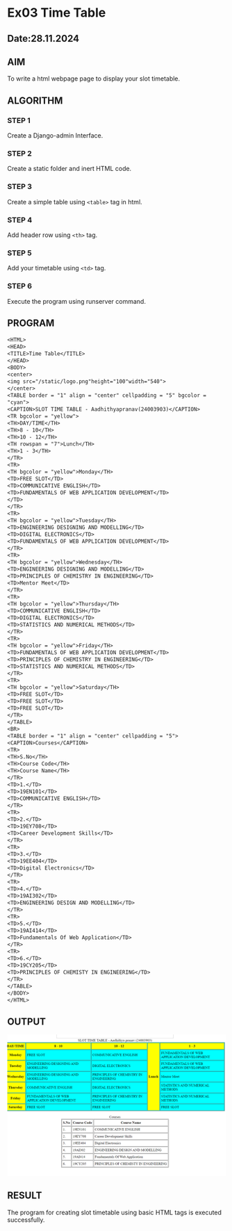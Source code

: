 # Ex03 Time Table
## Date:28.11.2024

## AIM
To write a html webpage page to display your slot timetable.

## ALGORITHM
### STEP 1
Create a Django-admin Interface.

### STEP 2
Create a static folder and inert HTML code.

### STEP 3
Create a simple table using ```<table>``` tag in html.

### STEP 4
Add header row using ```<th>``` tag.

### STEP 5
Add your timetable using ```<td>``` tag.

### STEP 6
Execute the program using runserver command.

## PROGRAM
```
<HTML>
<HEAD>
<TITLE>Time Table</TITLE>
</HEAD>
<BODY>
<center>
<img src="/static/logo.png"height="100"width="540">    
</center>
<TABLE border = "1" align = "center" cellpadding = "5" bgcolor = "cyan">
<CAPTION>SLOT TIME TABLE - Aadhithyapranav(24003903)</CAPTION>
<TR bgcolor = "yellow">
<TH>DAY/TIME</TH>
<TH>8 - 10</TH>
<TH>10 - 12</TH>
<TH rowspan = "7">Lunch</TH>
<TH>1 - 3</TH>
</TR>
<TR>
<TH bgcolor = "yellow">Monday</TH>
<TD>FREE SLOT</TD>
<TD>COMMUNICATIVE ENGLISH</TD>
<TD>FUNDAMENTALS OF WEB APPLICATION DEVELOPMENT</TD>
</TD>
</TR>
<TR>
<TH bgcolor = "yellow">Tuesday</TH>
<TD>ENGINEERING DESIGNING AND MODELLING</TD>
<TD>DIGITAL ELECTRONICS</TD>
<TD>FUNDAMENTALS OF WEB APPLICATION DEVELOPMENT</TD>
</TR>
<TR>
<TH bgcolor = "yellow">Wednesday</TH>
<TD>ENGINEERING DESIGNING AND MODELLING</TD>
<TD>PRINCIPLES OF CHEMISTRY IN ENGINEERING</TD>
<TD>Mentor Meet</TD>
</TR>
<TR>
<TH bgcolor = "yellow">Thursday</TH>
<TD>COMMUNICATIVE ENGLISH</TD>
<TD>DIGITAL ELECTRONICS</TD>
<TD>STATISTICS AND NUMERICAL METHODS</TD>
</TR>
<TR>
<TH bgcolor = "yellow">Friday</TH>
<TD>FUNDAMENTALS OF WEB APPLICATION DEVELOPMENT</TD>
<TD>PRINCIPLES OF CHEMISTRY IN ENGINEERING</TD>
<TD>STATISTICS AND NUMERICAL METHODS</TD>
</TR>
<TR>
<TH bgcolor = "yellow">Saturday</TH>
<TD>FREE SLOT</TD>
<TD>FREE SLOT</TD>
<TD>FREE SLOT</TD>
</TR>
</TABLE>
<BR>
<TABLE border = "1" align = "center" cellpadding = "5">
<CAPTION>Courses</CAPTION>
<TR>
<TH>S.No</TH>
<TH>Course Code</TH>
<TH>Course Name</TH>
</TR>
<TD>1.</TD>
<TD>19EN101</TD>
<TD>COMMUNICATIVE ENGLISH</TD>
</TR>
<TR>
<TD>2.</TD>
<TD>19EY708</TD>
<TD>Career Development Skills</TD>
</TR>
<TR>
<TD>3.</TD>
<TD>19EE404</TD>
<TD>Digital Electronics</TD>
</TR>
<TR>
<TD>4.</TD>
<TD>19AI302</TD>
<TD>ENGINEERING DESIGN AND MODELLING</TD>
</TR>
<TR>
<TD>5.</TD>
<TD>19AI414</TD>
<TD>Fundamentals Of Web Application</TD>
</TR>
<TR>                
<TD>6.</TD>
<TD>19CY205</TD>
<TD>PRINCIPLES OF CHEMISTY IN ENGINEERING</TD>
</TR>
</TABLE>
</BODY>
</HTML>
```


## OUTPUT
![alt text](image.png)



## RESULT
The program for creating slot timetable using basic HTML tags is executed successfully.

